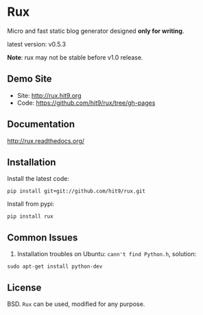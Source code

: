 Rux
===

Micro and fast static blog generator designed **only for writing**.

latest version: v0.5.3

**Note**: rux may not be stable before v1.0 release.

Demo Site
----------

- Site: http://rux.hit9.org
- Code: https://github.com/hit9/rux/tree/gh-pages

Documentation
-------------

http://rux.readthedocs.org/

Installation
-------------

Install the latest code:

    pip install git+git://github.com/hit9/rux.git

Install from pypi:

    pip install rux

Common Issues
--------------

1. Installation troubles on Ubuntu: `cann't find Python.h`, solution:

  ```
  sudo apt-get install python-dev
  ```

License
-------

BSD. `Rux` can be used, modified for any purpose.

